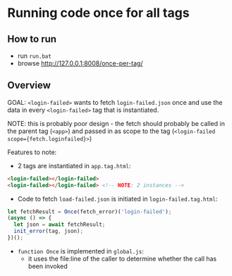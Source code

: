 # Running code once for all tags

## How to run
* run `run.bat`
* browse http://127.0.0.1:8008/once-per-tag/

## Overview

GOAL: `<login-failed>` wants to fetch `login-failed.json` once and use the data in every `<login-failed>` tag that is instantiated.

NOTE: this is probably poor design - the fetch should probably be called in the parent tag (`<app>`) and passed in as scope to the tag (`<login-failed scope={fetch.loginfailed}>`)

Features to note:
* 2 tags are instantiated in `app.tag.html`:

```html
<login-failed></login-failed>
<login-failed></login-failed> <!-- NOTE: 2 instances -->
```

* Code to fetch `load-failed.json` is initiated in `login-failed.tag.html`:

```js
let fetchResult = Once(fetch_error)('login-failed');
(async () => {
  let json = await fetchResult;
  init_error(tag, json);
})();
```

* `function Once` is implemented in `global.js`:
  * it uses the file:line of the caller to determine whether the call has been invoked
